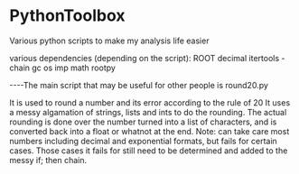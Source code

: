 # PythonToolbox
Various python scripts to make my analysis life easier

various dependencies (depending on the script):
ROOT
decimal
itertools - chain
gc
os
imp
math
rootpy


----The main script that may be useful for other people is round20.py

It is used to round a number and its error according to the rule of 20
It uses a messy algamation of strings, lists and ints to do the rounding.
The actual rounding is done over the number turned into a list of characters, 
and is converted back into a float or whatnot at the end. Note: can take care
most numbers including decimal and exponential formats, but fails for certain cases.
Those cases it fails for still need to be determined and added to the messy if; then chain.
